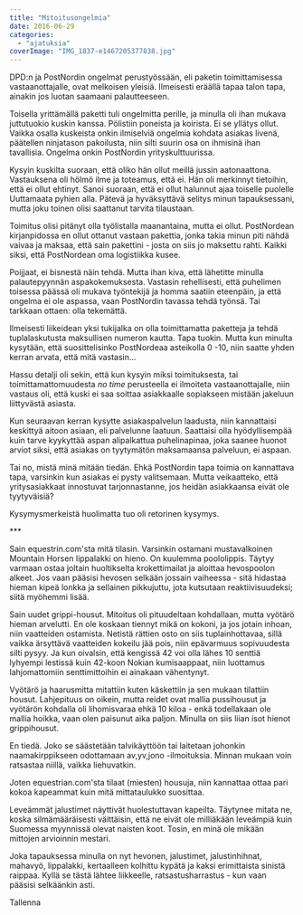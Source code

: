 ```yaml
---
title: "Mitoitusongelmia"
date: 2016-06-29
categories: 
  - "ajatuksia"
coverImage: "IMG_1837-e1467205377838.jpg"
---
```


DPD:n ja PostNordin ongelmat perustyössään, eli paketin toimittamisessa vastaanottajalle, ovat melkoisen yleisiä. Ilmeisesti eräällä tapaa talon tapa, ainakin jos luotan saamaani palautteeseen.

<!--more-->

Toisella yrittämällä paketti tuli ongelmitta perille, ja minulla oli ihan mukava juttutuokio kuskin kanssa. Pölistiin poneista ja koirista. Ei se yllätys ollut. Vaikka osalla kuskeista onkin ilmiselviä ongelmia kohdata asiakas livenä, päätellen ninjatason pakoilusta, niin silti suurin osa on ihmisinä ihan tavallisia. Ongelma onkin PostNordin yrityskulttuurissa.

Kysyin kuskilta suoraan, että oliko hän ollut meillä jussin aatonaattona. Vastauksena oli hölmö ilme ja toteamus, että ei. Hän oli merkinnyt tietoihin, että ei ollut ehtinyt. Sanoi suoraan, että ei ollut halunnut ajaa toiselle puolelle Uuttamaata pyhien alla. Pätevä ja hyväksyttävä selitys minun tapauksessani, mutta joku toinen olisi saattanut tarvita tilaustaan.

Toimitus olisi pitänyt olla työlistalla maanantaina, mutta ei ollut. PostNordean kirjanpidossa en ollut ottanut vastaan pakettia, jonka takia minun piti nähdä vaivaa ja maksaa, että sain pakettini - josta on siis jo maksettu rahti. Kaikki siksi, että PostNordean oma logistiikka kusee.

Poijjaat, ei bisnestä näin tehdä. Mutta ihan kiva, että lähetitte minulla palautepyynnän aspakokemuksesta. Vastasin rehellisesti, että puhelimen toisessa päässä oli mukava työntekijä ja homma saatiin eteenpäin, ja että ongelma ei ole aspassa, vaan PostNordin tavassa tehdä työnsä. Tai tarkkaan ottaen: olla tekemättä.

Ilmeisesti liikeidean yksi tukijalka on olla toimittamatta paketteja ja tehdä tuplalaskutusta maksullisen numeron kautta. Tapa tuokin. Mutta kun minulta kysytään, että suosittelisinko PostNordeaa asteikolla 0 -10, niin saatte yhden kerran arvata, että mitä vastasin...

Hassu detalji oli sekin, että kun kysyin miksi toimituksesta, tai toimittamattomuudesta _no time_ perusteella ei ilmoiteta vastaanottajalle, niin vastaus oli, että kuski ei saa soittaa asiakkaalle sopiakseen mistään jakeluun liittyvästä asiasta.

Kun seuraavan kerran kysytte asiakaspalvelun laadusta, niin kannattaisi keskittyä aitoon asiaan, eli palvelunne laatuun. Saattaisi olla hyödyllisempää kuin tarve kyykyttää aspan alipalkattua puhelinapinaa, joka saanee huonot arviot siksi, että asiakas on tyytymätön maksamaansa palveluun, ei aspaan.

Tai no, mistä minä mitään tiedän. Ehkä PostNordin tapa toimia on kannattava tapa, varsinkin kun asiakas ei pysty valitsemaan. Mutta veikaatteko, että yritysasiakkaat innostuvat tarjonnastanne, jos heidän asiakkaansa eivät ole tyytyväisiä?

Kysymysmerkeistä huolimatta tuo oli retorinen kysymys.

\*\*\*

Sain equestrin.com'sta mitä tilasin. Varsinkin ostamani mustavalkoinen Mountain Horsen lippalakki on hieno. On kuulemma poololippis. Täytyy varmaan ostaa joltain huoltikselta krokettimailat ja aloittaa hevospoolon alkeet. Jos vaan pääsisi hevosen selkään jossain vaiheessa - sitä hidastaa hieman kipeä lonkka ja sellainen pikkujuttu, jota kutsutaan reaktiivisuudeksi; siitä myöhemmi lisää.

Sain uudet grippi-housut. Mitoitus oli pituudeltaan kohdallaan, mutta vyötärö hieman arvelutti. En ole koskaan tiennyt mikä on kokoni, ja jos jotain inhoan, niin vaatteiden ostamista. Netistä rättien osto on siis tuplainhottavaa, sillä vaikka ärsyttävä vaatteiden kokeilu jää pois, niin epävarmuus sopivuudesta silti pysyy. Ja kun oivalsin, että kengissä 42 voi olla lähes 10 senttiä lyhyempi lestissä kuin 42-koon Nokian kumisaappaat, niin luottamus lahjomattomiin senttimittoihin ei ainakaan vähentynyt.

Vyötärö ja haarusmitta mitattiin kuten käskettiin ja sen mukaan tilattiin housut. Lahjepituus on oikein, mutta reidet ovat mallia pussihousut ja vyötärön kohdalla oli lihomisvaraa ehkä 10 kiloa - enkä todellakaan ole mallia hoikka, vaan olen paisunut aika paljon. Minulla on siis liian isot hienot grippihousut.

En tiedä. Joko se säästetään talvikäyttöön tai laitetaan johonkin naamakirppikseen odottamaan av,yv,jono -ilmoituksia. Minnan mukaan voin ratsastaa niillä, vaikka liehuvatkin.

Joten equestrian.com'sta tilaat (miesten) housuja, niin kannattaa ottaa pari kokoa kapeammat kuin mitä mittataulukko suosittaa.

Leveämmät jalustimet näyttivät huolestuttavan kapeilta. Täytynee mitata ne, koska silmämääräisesti väittäisin, että ne eivät ole milliäkään leveämpiä kuin Suomessa myynnissä olevat naisten koot. Tosin, en minä ole mikään mittojen arvioinnin mestari.

Joka tapauksessa minulla on nyt hevonen, jalustimet, jalustinhihnat, mahavyö, lippalakki, kertaalleen kolhittu kypätä ja kaksi erimittaista sinistä raippaa. Kyllä se tästä lähtee liikkeelle, ratsastusharrastus - kun vaan pääsisi selkäänkin asti.

Tallenna
